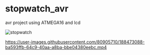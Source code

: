# stopwatch_avr
avr project 
using ATMEGA16 and lcd


![stopwatch](https://user-images.githubusercontent.com/80905710/188471589-d0240cc3-6444-48c2-85aa-e8feb5437ee8.jpg)


https://user-images.githubusercontent.com/80905710/188473088-ba593ffb-64c9-40aa-a8ba-bbe04380eebc.mp4

